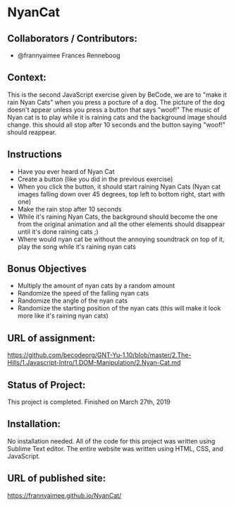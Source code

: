 # NyanCat

## Collaborators / Contributors:

* @frannyaimee Frances Renneboog


## Context: 

This is the second JavaScript exercise given by BeCode, we are to "make it rain Nyan Cats" when you press a pocture of a dog. The picture of the dog doesn't appear unless you press a button that says "woof!"
The music of Nyan cat is to play while it is raining cats and the background image should change. this should all stop after 10 seconds and the button saying "woof!" should reappear.


## Instructions
* Have you ever heard of Nyan Cat
* Create a button (like you did in the previous exercise)
* When you click the button, it should start raining Nyan Cats (Nyan cat images falling down over 45 degrees, top left to bottom right, start with one)
* Make the rain stop after 10 seconds
* While it's raining Nyan Cats, the background should become the one from the original animation and all the other elements should disappear until it's done raining cats ;)
* Where would nyan cat be without the annoying soundtrack on top of it, play the song while it's raining nyan cats

## Bonus Objectives
* Multiply the amount of nyan cats by a random amount
* Randomize the speed of the falling nyan cats
* Randomize the angle of the nyan cats
* Randomize the starting position of the nyan cats (this will make it look more like it's raining nyan cats)

## URL of assignment:
https://github.com/becodeorg/GNT-Yu-1.10/blob/master/2.The-Hills/1.Javascript-Intro/1.DOM-Manipulation/2.Nyan-Cat.md

## Status of Project:

This project is completed. Finished on March 27th, 2019


## Installation:

No installation needed. All of the code for this project was written using Sublime Text editor. The entire website was written using HTML, CSS, and JavaScript.


## URL of published site: 

https://frannyaimee.github.io/NyanCat/


